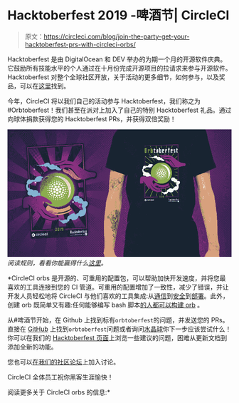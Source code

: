 # Hacktoberfest 2019 -啤酒节| CircleCI

> 原文：<https://circleci.com/blog/join-the-party-get-your-hacktoberfest-prs-with-circleci-orbs/>

Hacktoberfest 是由 DigitalOcean 和 DEV 举办的为期一个月的开源软件庆典。它鼓励所有技能水平的个人通过在十月份完成开源项目的拉请求来参与开源软件。Hacktoberfest 对整个全球社区开放，关于活动的更多细节，如何参与，以及奖品，可以在[这里](https://hacktoberfest.circleci.com/#/)找到。

今年，CircleCI 将以我们自己的活动参与 Hacktoberfest，我们称之为#Orbtoberfest！我们甚至在派对上加入了自己的特别 Hacktoberfest 礼品。通过向球体捐款获得您的 Hacktoberfest PRs，并获得双倍奖励！

![hacktoberfest19-swag-mockup-site.png](img/a141575b2275011bf97cbed124d5f587.png) *阅读规则，看看你能赢得什么[这里](https://hacktoberfest.circleci.com/#/)。*

 *CircleCI orbs 是开源的、可重用的配置包，可以帮助加快开发速度，并将您最喜欢的工具连接到您的 CI 管道。可重用的配置增加了一致性，减少了错误，并让开发人员轻松地将 CircleCI 与他们喜欢的工具集成:从[通信](https://circleci.com/developer/orbs/orb/circleci/slack)到[安全](https://circleci.com/developer/orbs/orb/snyk/snyk)到[部署](https://circleci.com/developer/orbs/orb/circleci/aws-serverless)。此外，创建 orb 既简单又有趣:任何能够编写 bash 脚本[的人都可以构建 orb](/blog/how-to-make-an-easy-and-valuable-open-source-contribution-with-circleci-orbs/) 。

从#啤酒节开始，在 Github 上找到标有`orbtoberfest`的问题，并发送您的 PRs。直接在 [GitHub](https://github.com/search?l=&o=desc&q=label%3Aorbtoberfest+state%3Aopen&s=comments&type=Issues) 上找到`orbtoberfest`问题或者询问[水晶球](https://hacktoberfest.circleci.com/)你下一步应该尝试什么！你可以在我们的 [Hacktoberfest 页面](https://hacktoberfest.circleci.com/#/)上浏览一些建议的问题，困难从更新文档到添加全新的功能。

您也可以[在我们的社区论坛](https://discuss.circleci.com/t/participate-in-hacktoberfest-on-circleci/32557/4)上加入讨论。

CircleCI 全体员工祝你黑客生涯愉快！

阅读更多关于 CircleCI orbs 的信息:*